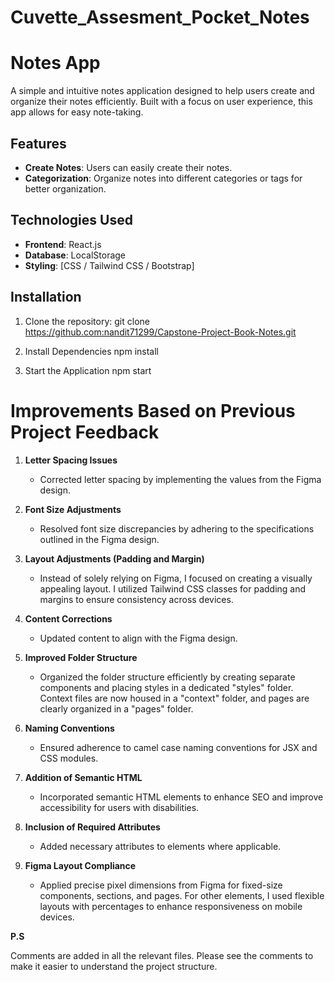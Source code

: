 # Cuvette_Assesment_Pocket_Notes

# Notes App

A simple and intuitive notes application designed to help users create and organize their notes efficiently. Built with a focus on user experience, this app allows for easy note-taking.

## Features

- **Create Notes**: Users can easily create their notes.
- **Categorization**: Organize notes into different categories or tags for better organization.

## Technologies Used

- **Frontend**: React.js
- **Database**: LocalStorage
- **Styling**: [CSS / Tailwind CSS / Bootstrap]

## Installation

1. Clone the repository:
   git clone https://github.com:nandit71299/Capstone-Project-Book-Notes.git

2. Install Dependencies
   npm install

3. Start the Application
   npm start

# Improvements Based on Previous Project Feedback

1. **Letter Spacing Issues**

   - Corrected letter spacing by implementing the values from the Figma design.

2. **Font Size Adjustments**

   - Resolved font size discrepancies by adhering to the specifications outlined in the Figma design.

3. **Layout Adjustments (Padding and Margin)**

   - Instead of solely relying on Figma, I focused on creating a visually appealing layout. I utilized Tailwind CSS classes for padding and margins to ensure consistency across devices.

4. **Content Corrections**

   - Updated content to align with the Figma design.

5. **Improved Folder Structure**

   - Organized the folder structure efficiently by creating separate components and placing styles in a dedicated "styles" folder. Context files are now housed in a "context" folder, and pages are clearly organized in a "pages" folder.

6. **Naming Conventions**

   - Ensured adherence to camel case naming conventions for JSX and CSS modules.

7. **Addition of Semantic HTML**

   - Incorporated semantic HTML elements to enhance SEO and improve accessibility for users with disabilities.

8. **Inclusion of Required Attributes**

   - Added necessary attributes to elements where applicable.

9. **Figma Layout Compliance**
   - Applied precise pixel dimensions from Figma for fixed-size components, sections, and pages. For other elements, I used flexible layouts with percentages to enhance responsiveness on mobile devices.

**P.S**

Comments are added in all the relevant files. Please see the comments to make it easier to understand the project structure.
